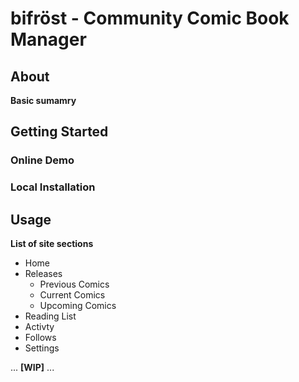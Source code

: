 # bifröst - Community Comic Book Manager


## About

**Basic sumamry**

## Getting Started

### Online Demo

### Local Installation

## Usage

**List of site sections**

- Home
- Releases
    - Previous Comics
    - Current Comics
    - Upcoming Comics
- Reading List
- Activty
- Follows
- Settings



... **[WIP]** ...